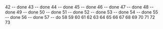 42 -- done 
43 -- done
44 -- done
45 -- done
46 -- done
47 -- done
48 -- done
49 -- done
50 -- done
51 -- done
52 -- done
53 -- done
54 -- done
55 -- done
56 -- done
57 -- do
58
59
60
61
62
63
64
65
66
67
68
69
70
71
72
73